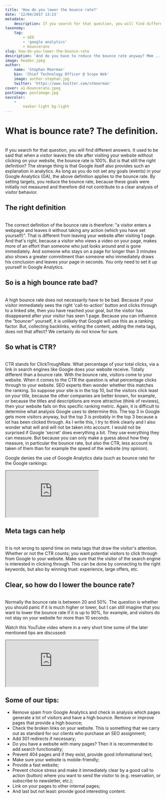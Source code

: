 ```yaml
---
title: 'How do you lower the bounce rate?'
date: '12/04/2017 13:23'
metadata:
    description: If you search for that question, you will find different answers. It used to be said that when a visitor leaves the site after visiting your website without clicking on your website, the bounce rate is 100%. But is that still the right definition? The strange thing is that Google itself also prov...
taxonomy:
    tag:
        - SEO
        - 'google analytics'
        - bouncerate
slug: how-do-you-lower-the-bounce-rate
description: 'And do you have to reduce the bounce rate anyway? Mmm ... that makes it more complicated.'
image: header.jpeg
author:
    name: 'Stephan Moerman'
    bio: 'Chief Technology Officer @ Scope Web'
    image: author-stephan.jpg
    twitter: 'https://www.twitter.com/stmoerman'
cover: a1-bouncerate.jpeg
postimage: postimage.jpg
navcolor:
    -
        navbar-light bg-light
---
```


# What is bounce rate? The definition.
<br>
If you search for that question, you will find different answers. It used to be said that when a visitor leaves the site after visiting your website without clicking on your website, the bounce rate is 100%. But is that still the right definition? The strange thing is that Google itself also provides such an explanation in analytics. As long as you do not set any goals (events) in your Google Analytics (GA), the above definition applies to the bounce rate. By setting targets, you reduce the bounce rate, because these goals were initially not measured and therefore did not contribute to a clear analysis of visitor behavior.

## The right definition
<br>
The correct definition of the bounce rate is therefore: "a visitor enters a webpage and leaves it without taking any action (which you have set yourself)". That is different from leaving your website after visiting 1 page. And that's right, because a visitor who views a video on your page, makes more of an effort than someone who just looks around and is gone immediately. And someone who stays on a page for longer than 3 minutes also shows a greater commitment than someone who immediately draws his conclusion and leaves your page in seconds. You only need to set it up yourself in Google Analytics.

## So is a high bounce rate bad?
<br>
A high bounce rate does not necessarily have to be bad. Because if your visitor immediately sees the right 'call-to-action' button and clicks through to a linked site, then you have reached your goal, but the visitor has disappeared after your visitor has seen 1 page. Because you can influence the "bouncer" yourself, it is unlikely that Google will use this as a ranking factor. But, collecting backlinks, writing the content, adding the meta tags, does not that affect? We certainly do not know for sure.

## So what is CTR?
<br>
CTR stands for ClickTroughRate. What percentage of your total clicks, via a link in search engines like Google does your website receive. Totally different than a bounce rate. With the bounce rate, visitors come to your website. When it comes to the CTR the question is what percentage clicks through to your website. SEO experts then wonder whether this matches the ranking. So suppose your site is in the top 10, but the visitors click least on your title, because the other companies are better known, for example, or because the titles and descriptions are more attractive (think of reviews), then your website fails on this specific ranking metric. Again, it is difficult to determine what analysis Google uses to determine this. The top 3 in Google gets more visitors anyway, but the top 3 is probably in the top 3 because a lot has been clicked through. As I write this, I try to think clearly and I also wonder what will and will not be taken into account. I would not be surprised if Google 'secret' does everything a bit. They use everything they can measure. But because you can only make a guess about how they measure, in particular the bounce rate, but also the CTR, less account is taken of them than for example the speed of the website (my opinion).

Google denies the use of Google Analytics data (such as bounce rate) for the Google rankings:

<div class="resp-container">
    <iframe class="resp-iframe" src="https://www.youtube.com/embed/CgBw9tbAQhU" gesture="media"  allow="encrypted-media" allowfullscreen></iframe>
</div>


## Meta tags can help
<br>
It is not wrong to spend time on meta tags that draw the visitor's attention. Whether or not the CTR counts; you want potential visitors to click through from Google to your website. Make sure that the visitor of the search engine is interested in clicking through. This can be done by connecting to the right keywords, but also by winning trust: experience, large offers, etc.

## Clear, so how do I lower the bounce rate?
<br>
Normally the bounce rate is between 20 and 50%. The question is whether you should panic if it is much higher or lower, but I can still imagine that you want to lower the bounce rate if it is up to 90%, for example, and visitors do not stay on your website for more than 10 seconds.

Watch this YouTube video where in a very short time some of the later mentioned tips are discussed:

<div class="resp-container">
    <iframe class="resp-iframe" src="https://www.youtube.com/embed/8cVUOrsrVIQ" gesture="media"  allow="encrypted-media" allowfullscreen></iframe>
</div>

## Some of our tips:

* Remove spam from Google Analytics and check in analysis which pages generate a lot of visitors and have a high bounce. Remove or improve pages that provide a high bounce;
* Check the broken links on your website. This is something that we carry out as standard for our clients who purchase an SEO assignment;
* Add 301 redirects if necessary;
* Do you have a website with many pages? Then it is recommended to add search functionality;
* Prevent 404 pages and if they exist, provide good informational text;
* Make sure your website is mobile-friendly;
* Provide a fast website;
* Prevent choice stress and make it immediately clear by a good call to action (button) where you want to send the visitor to (e.g. reservation, or subscribe to newsletter, etc.);
* Link on your pages to other internal pages;
* And last but not least: provide good interesting content.